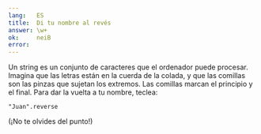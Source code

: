 ```yaml
---
lang:   ES
title:  Di tu nombre al revés
answer: \w+
ok:     neiB
error:  
---
```


Un string es un conjunto de caracteres que el ordenador puede procesar. Imagina que las letras están
en la cuerda de la colada, y que las comillas son las pinzas que sujetan los extremos. Las comillas marcan el principio y el final.
Para dar la vuelta a tu nombre, teclea:

    "Juan".reverse

(¡No te olvides del punto!)
